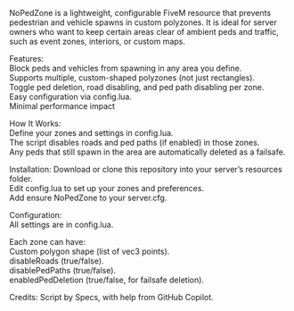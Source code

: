 NoPedZone is a lightweight, configurable FiveM resource that prevents pedestrian and vehicle spawns in custom polyzones.
It is ideal for server owners who want to keep certain areas clear of ambient peds and traffic, such as event zones, interiors, or custom maps.

Features:  
Block peds and vehicles from spawning in any area you define.  
Supports multiple, custom-shaped polyzones (not just rectangles).  
Toggle ped deletion, road disabling, and ped path disabling per zone.  
Easy configuration via config.lua.  
Minimal performance impact

How It Works:  
Define your zones and settings in config.lua.  
The script disables roads and ped paths (if enabled) in those zones.  
Any peds that still spawn in the area are automatically deleted as a failsafe.  

Installation:
Download or clone this repository into your server’s resources folder.  
Edit config.lua to set up your zones and preferences.  
Add ensure NoPedZone to your server.cfg.  

Configuration:  
All settings are in config.lua.

Each zone can have:  
Custom polygon shape (list of vec3 points).  
disableRoads (true/false).  
disablePedPaths (true/false).  
enabledPedDeletion (true/false, for failsafe deletion).  

Credits:
Script by Specs, with help from GitHub Copilot.
